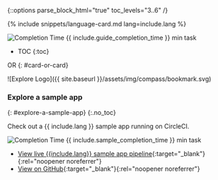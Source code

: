 {::options parse_block_html="true" toc_levels="3..6" /}

<div id="cards">
<div class="card">

{% include snippets/language-card.md lang=include.lang %}

<div id="completion-time" class="card">
<img alt="Completion Time" src="{{ site.baseurl }}/assets/img/compass/git-commit.svg">
<span>{{ include.guide_completion_time }} min task</span>
</div>

* TOC 
{:toc}
</div>
<div id="card-or-card-container">
OR
{: #card-or-card}
</div>
<div class="card">

![Explore Logo]({{ site.baseurl }}/assets/img/compass/bookmark.svg)
### Explore a sample app
{: #explore-a-sample-app}
{:.no_toc}

Check out a {{ include.lang }} sample app running on CircleCI.

<div id="completion-time" class="card">
<img alt="Completion Time" src="{{ site.baseurl }}/assets/img/compass/repo-forked.svg">
<span>{{ include.sample_completion_time }} min task</span>
</div>

* [View live {{include.lang}} sample app pipeline]({{site.cci_public_org_url}}/sample-{{include.demo_url_slug}}-cfd?branch={{include.demo_branch}}){:target="_blank"}{:rel="noopener noreferrer"}
* [View on GitHub]({{site.gh_public_org_url}}/sample-{{include.demo_url_slug}}-cfd){:target="_blank"}{:rel="noopener noreferrer"}
</div>
</div>
